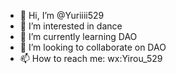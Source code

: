 - 👋 Hi, I’m @Yuriiii529
- 👀 I’m interested in dance
- 🌱 I’m currently learning DAO
- 💞️ I’m looking to collaborate on DAO
- 📫 How to reach me: wx:Yirou_529

<!---
Yuriiii529/Yuriiii529 is a ✨ special ✨ repository because its `README.md` (this file) appears on your GitHub profile.
You can click the Preview link to take a look at your changes.
--->
